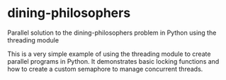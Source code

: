 dining-philosophers
===================

Parallel solution to the dining-philosophers problem in Python using the threading module

This is a very simple example of using the threading module to create parallel programs in Python. It demonstrates basic locking functions and how to create a custom semaphore to manage concurrent threads.
